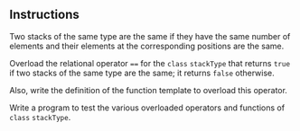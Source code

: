 ## Instructions
Two stacks of the same type are the same if they have the same number of elements and their elements at the corresponding positions are the same. 

Overload the relational operator `==` for the `class` `stackType` that returns `true` if two stacks of the same type are the same; it returns `false` otherwise. 

Also, write the definition of the function template to overload this operator.

Write a program to test the various overloaded operators and functions of `class` `stackType`.


